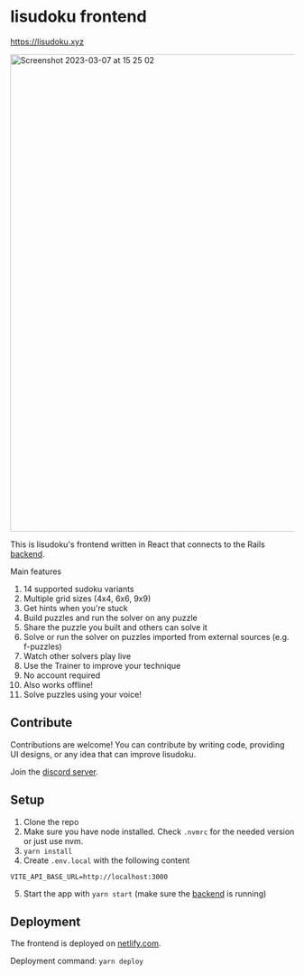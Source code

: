 # lisudoku frontend

https://lisudoku.xyz

<img width="846" alt="Screenshot 2023-03-07 at 15 25 02" src="https://user-images.githubusercontent.com/6545554/223435209-8877f41c-322e-4134-a415-20a3763f7c7f.png">

This is lisudoku's frontend written in React that connects to the Rails [backend](https://github.com/lisudoku/lisudoku_backend).

Main features
1. 14 supported sudoku variants
2. Multiple grid sizes (4x4, 6x6, 9x9)
3. Get hints when you're stuck
4. Build puzzles and run the solver on any puzzle
5. Share the puzzle you built and others can solve it
6. Solve or run the solver on puzzles imported from external sources (e.g. f-puzzles)
7. Watch other solvers play live
8. Use the Trainer to improve your technique
9. No account required
10. Also works offline!
11. Solve puzzles using your voice!

## Contribute

Contributions are welcome! You can contribute by writing code, providing UI designs, or any idea that can improve lisudoku.

Join the [discord server](https://discord.gg/SGV8TQVSeT).

## Setup

1. Clone the repo
2. Make sure you have node installed. Check `.nvmrc` for the needed version or just use nvm.
3. `yarn install`
4. Create `.env.local` with the following content
```
VITE_API_BASE_URL=http://localhost:3000
```
5. Start the app with `yarn start` (make sure the [backend](https://github.com/lisudoku/lisudoku_backend) is running)

## Deployment

The frontend is deployed on [netlify.com](https://www.netlify.com).

Deployment command: `yarn deploy`
